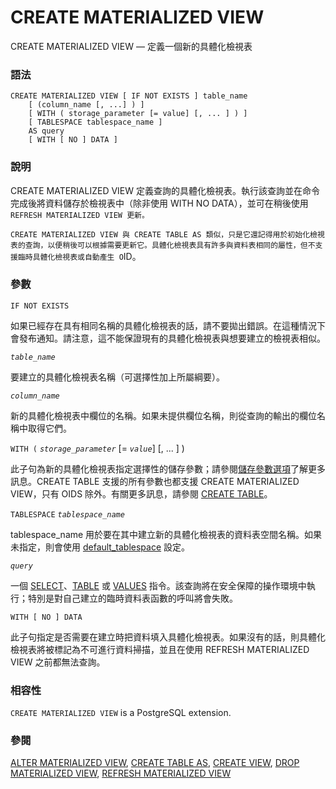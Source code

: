 # CREATE MATERIALIZED VIEW

CREATE MATERIALIZED VIEW — 定義一個新的具體化檢視表

### 語法

```text
CREATE MATERIALIZED VIEW [ IF NOT EXISTS ] table_name
    [ (column_name [, ...] ) ]
    [ WITH ( storage_parameter [= value] [, ... ] ) ]
    [ TABLESPACE tablespace_name ]
    AS query
    [ WITH [ NO ] DATA ]
```

### 說明

CREATE MATERIALIZED VIEW 定義查詢的具體化檢視表。執行該查詢並在命令完成後將資料儲存於檢視表中（除非使用 WITH NO DATA），並可在稍後使用 `REFRESH MATERIALIZED VIEW 更新。`

`CREATE MATERIALIZED VIEW 與 CREATE TABLE AS 類似，只是它還記得用於初始化檢視表的查詢，以便稍後可以根據需要更新它。具體化檢視表具有許多與資料表相同的屬性，但不支援臨時具體化檢視表或自動產生 O`ID。

### 參數

`IF NOT EXISTS`

如果已經存在具有相同名稱的具體化檢視表的話，請不要拋出錯誤。在這種情況下會發布通知。請注意，這不能保證現有的具體化檢視表與想要建立的檢視表相似。

_`table_name`_

要建立的具體化檢視表名稱（可選擇性加上所屬綱要）。

_`column_name`_

新的具體化檢視表中欄位的名稱。如果未提供欄位名稱，則從查詢的輸出的欄位名稱中取得它們。

`WITH (` _`storage_parameter`_ \[= _`value`_\] \[, ... \] \)

此子句為新的具體化檢視表指定選擇性的儲存參數；請參閱[儲存參數選項](create-table.md#storage-parameters)了解更多訊息。CREATE TABLE 支援的所有參數也都支援 CREATE MATERIALIZED VIEW，只有 OIDS 除外。有關更多訊息，請參閱 [CREATE TABLE](create-table.md)。

`TABLESPACE` _`tablespace_name`_

tablespace\_name 用於要在其中建立新的具體化檢視表的資料表空間名稱。如果未指定，則會使用 [default\_tablespace](../../server-administration/server-configuration/19.11.-yong-hu-duan-lian-xian-yu-she-can-shu.md#19-11-1-cha-ju-de-hang) 設定。

_`query`_

一個 [SELECT](select.md)、[TABLE](select.md#table-command) 或 [VALUES](values.md) 指令。該查詢將在安全保障的操作環境中執行；特別是對自己建立的臨時資料表函數的呼叫將會失敗。

`WITH [ NO ] DATA`

此子句指定是否需要在建立時把資料填入具體化檢視表。如果沒有的話，則具體化檢視表將被標記為不可進行資料掃描，並且在使用 REFRESH MATERIALIZED VIEW 之前都無法查詢。

### 相容性

`CREATE MATERIALIZED VIEW` is a PostgreSQL extension.

### 參閱

[ALTER MATERIALIZED VIEW](alter-materialized-view.md), [CREATE TABLE AS](create-table-as.md), [CREATE VIEW](create-view.md), [DROP MATERIALIZED VIEW](drop-materialized-view.md), [REFRESH MATERIALIZED VIEW](refresh-materialized-view.md)

